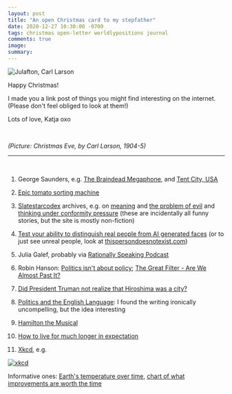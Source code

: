```yaml
---
layout: post
title: "An open Christmas card to my stepfather"
date: 2020-12-27 10:30:00 -0700
tags: christmas open-letter worldlypositions journal
comments: true
image:
summary:
---
```

![Julafton, Carl Larson](https://hosting.photobucket.com/images/i/katjasgrace/Julaftonen_av_Carl_Larsson_1904.jpg)

Happy Christmas!

I made you a link post of things you might find interesting on the internet. (Please don't feel obliged to look at them!)

Lots of love,
Katja
oxo

&nbsp;

*(Picture: Christmas Eve, by Carl Larson, 1904-5)*



***

&nbsp;



1. George Saunders, e.g. [The Braindead Megaphone](https://www.google.com/search?q=the+braindead+megaphone+essay&oq=the+braindead+megaphone+&aqs=chrome.0.69i59j46i395j69i59l2j69i57j69i60l3.5478j1j7&sourceid=chrome&ie=UTF-8), and [Tent City, USA](https://www.gq.com/story/homeless-tent-city-george-saunders-fresno)

2. [Epic tomato sorting machine](https://www.youtube.com/watch?v=j4RWJTs0QCk)

3. [Slatestarcodex](https://slatestarcodex.com/) archives, e.g. on [meaning](https://slatestarcodex.com/2019/02/28/meaningful/) and [the problem of evil](https://slatestarcodex.com/2015/03/15/answer-to-job/) and [thinking under conformity pressure](https://slatestarcodex.com/2014/06/03/asches-to-asches/) (these are incidentally all funny stories, but the site is mostly non-fiction)

4. [Test your ability to distinguish real people from AI generated faces](https://www.whichfaceisreal.com/index.php) (or to just see unreal people, look at [thispersondoesnotexist.com](https://thispersondoesnotexist.com/))

5. Julia Galef, probably via [Rationally Speaking Podcast](http://rationallyspeakingpodcast.org/)

6. Robin Hanson: [Politics isn't about policy](https://www.overcomingbias.com/2008/09/politics-isnt-a.html); [The Great Filter - Are We Almost Past It?](http://mason.gmu.edu/~rhanson/greatfilter.html)

7. [Did President Truman not realize that Hiroshima was a city?](http://blog.nuclearsecrecy.com/2018/01/19/purely-military-target/)

8. [Politics and the English Language](https://www.orwellfoundation.com/the-orwell-foundation/orwell/essays-and-other-works/politics-and-the-english-language/): I found the writing ironically uncompelling, but the idea interesting

10. [Hamilton the Musical](https://www.youtube.com/watch?v=aPSWZUExZ8M&list=RDaPSWZUExZ8M&start_radio=1&t=4435)


11. [How to live for much longer in expectation](https://waitbutwhy.com/2016/03/cryonics.html)

9. [Xkcd](https://xkcd.com), e.g.

  [![xkcd](https://imgs.xkcd.com/comics/tmi.png)](https://xkcd.com/1369/)

  Informative ones: [Earth's temperature over time](https://xkcd.com/1732/), [chart of what improvements are worth the time](https://xkcd.com/1205/)
